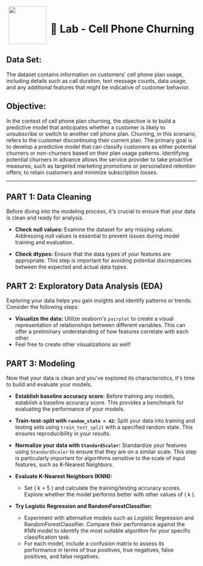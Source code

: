 <div style="display: flex; align-items: center; justify-content: center; text-align: center;">
  <img src="https://coursereport-s3-production.global.ssl.fastly.net/uploads/school/logo/219/original/CT_LOGO_NEW.jpg" width="100" style="margin-right: 10px;">
  <div>
    <h1><b>🧪 Lab - Cell Phone Churning</b></h1>
  </div>
</div>

## Data Set: 
The dataset contains information on customers' cell phone plan usage, including details such as call duration, text message counts, data usage, and any additional features that might be indicative of customer behavior.

## Objective: 
In the context of cell phone plan churning, the objective is to build a predictive model that anticipates whether a customer is likely to unsubscribe or switch to another cell phone plan. Churning, in this scenario, refers to the customer discontinuing their current plan. The primary goal is to develop a predictive model that can classify customers as either potential churners or non-churners based on their plan usage patterns. Identifying potential churners in advance allows the service provider to take proactive measures, such as targeted marketing promotions or personalized retention offers, to retain customers and minimize subscription losses.

---

## PART 1: Data Cleaning
Before diving into the modeling process, it's crucial to ensure that your data is clean and ready for analysis.

- **Check null values:** Examine the dataset for any missing values. Addressing null values is essential to prevent issues during model training and evaluation.

- **Check dtypes:** Ensure that the data types of your features are appropriate. This step is important for avoiding potential discrepancies between the expected and actual data types.

## PART 2: Exploratory Data Analysis (EDA)
Exploring your data helps you gain insights and identify patterns or trends. Consider the following steps:

- **Visualize the data:** Utilize seaborn's `pairplot` to create a visual representation of relationships between different variables. This can offer a preliminary understanding of how features correlate with each other.
- Feel free to create other visualizations as well!
  
## PART 3: Modeling

Now that your data is clean and you've explored its characteristics, it's time to build and evaluate your models.

- **Establish baseline accuracy score:** Before training any models, establish a baseline accuracy score. This provides a benchmark for evaluating the performance of your models.

- **Train-test-split with `random_state = 42`:** Split your data into training and testing sets using `train_test_split` with a specified random state. This ensures reproducibility in your results.

- **Normalize your data with `StandardScaler`:** Standardize your features using `StandardScaler` to ensure that they are on a similar scale. This step is particularly important for algorithms sensitive to the scale of input features, such as K-Nearest Neighbors.

- **Evaluate K-Nearest Neighbors (KNN):**
  - Set \( k = 5 \) and calculate the training/testing accuracy scores. Explore whether the model performs better with other values of \( k \). <br>

- **Try Logistic Regression and RandomForestClassifier:**
  - Experiment with alternative models such as Logistic Regression and RandomForestClassifier. Compare their performance against the KNN model to identify the most suitable algorithm for your specific classification task.
  - For each model, include a confusion matrix to assess its performance in terms of true positives, true negatives, false positives, and false negatives.
